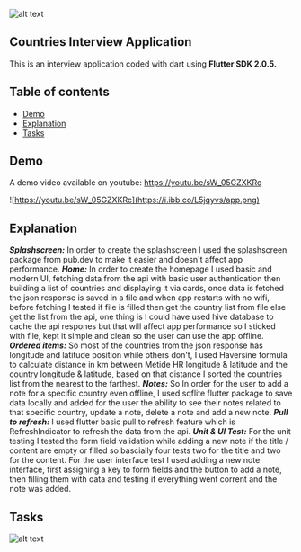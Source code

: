 
![alt text](https://i.ibb.co/WkJDDGZ/metidelogo.png)

## Countries Interview Application

This is an interview application coded with dart using **Flutter SDK 2.0.5.**
    
  
## Table of contents

- [Demo](#demo)
- [Explanation](#explanation)
- [Tasks](#tasks)

## Demo 

A demo video available on youtube: https://youtu.be/sW_05GZXKRc

![https://youtu.be/sW_05GZXKRc](https://i.ibb.co/L5jqyvs/app.png)
  
## Explanation

***Splashscreen:*** 
In order to create the splashscreen I used the splashscreen package from pub.dev to make it easier and doesn't affect app performance.
***Home:*** 
In order to create the homepage I used basic and modern UI, fetching data from the api with basic user authentication then building a list of countries and displaying it via cards, once data is fetched the json response is saved in a file and when app restarts with no wifi, before fetching I tested if file is filled then get the country list from file else get the list from the api, one thing is I could have used hive database to cache the api respones but that will affect app performance so I sticked with file, kept it simple and clean so the user can use the app offline.
***Ordered items:***
So most of the countries from the json response has longitude and latitude position while others don't,
I used Haversine formula to calculate distance in km between Metide HR longitude & latitude and the country longitude & latitude,
based on that distance I sorted the countries list from the nearest to the farthest.
***Notes:***
So In order for the user to add a note for a specific country even offline, I used sqflite flutter package to save data locally and added for the user the ability to see their notes related to that specific country, update a note, delete a note and add a new note.
***Pull to refresh:***
I used flutter basic pull to refresh feature which is RefreshIndicator to refresh the data from the api.
***Unit & UI Test:***
For the unit testing I tested the form field validation while adding a new note if the title / content are empty or filled so bascially four tests two for the title and two for the content.
For the user interface test I used adding a new note interface, first assigning a key to form fields and the button to add a note, then filling them with data and testing if everything went corrent and the note was added.
  
## Tasks
![alt text](https://i.ibb.co/tDMHtQN/task.png)
